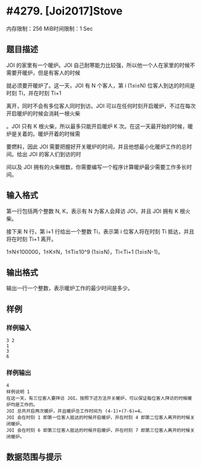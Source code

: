 # #4279. [Joi2017]Stove

内存限制：256 MiB时间限制：1 Sec

## 题目描述

JOI 的家里有一个暖炉。JOI 自己耐寒能力比较强，所以他一个人在家里的时候不需要开暖炉，但是有客人的时候

就必须要开暖炉了。这一天，JOI 有 N 个客人，第 i (1&le;i&le;N) 位客人到达的时间是时刻 Ti，并在时刻 Ti+1 

离开，同时不会有多位客人同时到访。JOI 可以在任何时刻开启暖炉，不过在每次开启暖炉的时候会消耗一根火柴

。JOI 只有 K 根火柴，所以最多只能开启暖炉 K 次。在这一天最开始的时候，暖炉是关着的。暖炉开着的时候需

要燃料，因此 JOI 需要把握好开关暖炉的时间，并且他想最小化暖炉工作的总时间。给出 JOI 的客人们到访的时

间以及 JOI 拥有的火柴根数，你需要编写一个程序计算暖炉最少需要工作多长时间。

## 输入格式

第一行包括两个整数 N, K，表示有 N 为客人会拜访 JOI，并且 JOI 拥有 K 根火柴。

接下来 N 行，第 i+1 行给出一个整数 Ti，表示第 i 位客人将在时刻 Ti 抵达，并且将在时刻 Ti+1 离开。

1&le;N&le;100000，1&le;K&le;N，1&le;Ti&le;10^9 (1&le;i&le;N)，Ti<Ti+1 (1&le;i&le;N-1)。

## 输出格式

输出一行一个整数，表示暖炉工作的最少时间是多少。

## 样例

### 样例输入

    
    3 2 
    1 
    3 
    6
    

### 样例输出

    
    4
    样例说明 1
    在这一天，有三位客人要拜访 JOI。按照下述方法开关暖炉，可以保证每位客人拜访的时候暖炉均是工作的。
    JOI 总共开启两次暖炉，并且暖炉总工作时间为 (4-1)+(7-6)=4。
    JOI 会在时刻 1 即第一位客人抵达的时候开启暖炉，并在时刻 4 即第二位客人离开的时候关闭暖炉。
    JOI 会在时刻 6 即第三位客人抵达的时候开启暖炉，并在时刻 7 即第三位客人离开的时候关闭暖炉。
    

## 数据范围与提示
